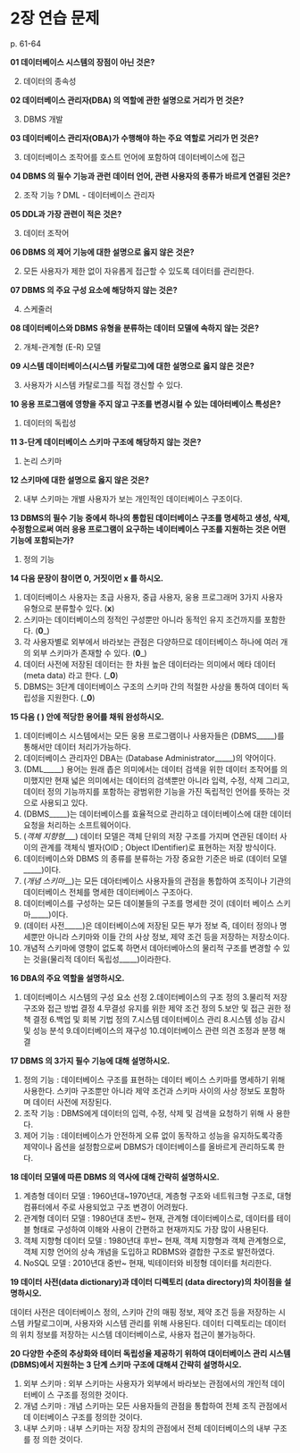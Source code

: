 # 2장 연습 문제

p. 61-64

**01 데이터베이스 시스템의 장점이 아닌 것은?**


2. 데이터의 종속성


**02 데이터베이스 관리자(DBA) 의 역할에 관한 설명으로 거리가 먼 것은?**


3. DBMS 개발


**03 데이터베이스 관리자(OBA)가 수행해야 하는 주요 역할로 거리가 먼 것은?**



3. 데이터베이스 조작어를 호스트 언어에 포함하여 데이터베이스에 접근


**04 DBMS 의 필수 기능과 관런 데이터 언어, 관련 사용자의 종류가 바르게 연결된 것은?**


2. 조작 기능 ? DML - 데이터베이스 관리자


**05 DDL과 가장 관련이 적은 것은?**


3. 데이터 조작어


**06 DBMS 의 제어 기능에 대한 설명으로 옳지 않은 것은?**


2. 모든 사용자가 제한 없이 자유롭게 접근할 수 있도록 데이터를 관리한다.


**07 DBMS 의 주요 구성 요소에 해당하지 않는 것은?**


4. 스케줄러

**08 데이터베이스와 DBMS 유형을 분류하는 데이터 모델에 속하지 않는 것은?**


2. 개체-관계형 (E-R) 모델


**09 시스템 데이터베이스(시스템 카탈로그)에 대한 설명으로 옳지 않은 것은?**


3. 사용자가 시스템 카탈로그를 직접 갱신할 수 있다.


**10 응용 프로그램에 영향을 주지 않고 구조를 변경시컬 수 있는 데아터베이스 특성은?**

1. 데이터의 독립성


**11 3-단계 데이터베이스 스키마 구조에 해당하지 않는 것은?**

1. 논리 스키마


**12 스키마에 대한 설명으로 옳지 않은 것은?**

2. 내부 스키마는 개별 사용자가 보는 개인적인 데이터베이스 구조이다.


**13 DBMS의 필수 기능 중에셔 하나의 통합된 데이터베이스 구조를 명세하고 생성, 삭제, 수정함으로써 여러 응용 프로그램이 요구하는 네이터베이스 구조를 지원하는 것은 어떤 기능에 포함되는가?**

1. 정의 기능


**14 다음 문장이 참이면 0, 거짓이먼 x 를 하시오.**

1. 데이터베이스 사용자는 초급 사용자, 중급 사용자, 웅용 프로그래머 3가지 사용자 유형으로 분류할수 있다. (__x__)
2. 스키마는 데이터베이스의 정적인 구성뿐만 아니라 동적인 유지 조건까지를 포함한다. (__0___)
3. 각 사용자별로 외부에서 바라보는 관점은 다양하므로 데이터베이스 하나에 여러 개의 외부 스키마가 존재할 수 있다. (__0___)
4. 데이터 사전에 저장된 데이터는 한 차원 높은 데이터라는 의미에서 메타 데이터 (meta data) 라고 한다. (___0__)
5. DBMS는 3단계 데이터베이스 구조의 스키마 간의 적절한 사상을 통하여 데이터 독립성을 지원한다. (___0__)

**15 다음 ( ) 안에 적당한 용어를 채워 완성하시오.**

1. 데이터베이스 시스템에서는 모든 웅용 프로그램이나 사용자들은 (DBMS_____)를 통해서만 데이터 처리가가능하다.
2. 데이터베이스 관리자인 DBA는 (Database Administrator_____)의 약어이다.
3. (DML_____) 용어는 원래 좁은 의미에서는 데이터 검색을 위한 데이터 조작어를 의미했지만 현재 넓은 의미에서는 데이터의 검색뿐만 아니라 입력, 수정, 삭제 그리고, 데이터 정의 기능까지를 포함하는 광범위한 기능을 가진 독립적인 언어를 뜻하는 것으로 사용되고 있다.
4. (DBMS_____)는 데이터베이스를 효율적으로 관리하고 데이터베이스에 대한 데이터 요청을 처리하는 소프트웨어이다.
5. (_객체 지향형____) 데이터 모델은 객체 단위의 저장 구조를 가지며 연관된 데이터 사이의 관계를 객체식 별자(OID ; Object IDentifier)로 표현하는 저장 방식이다.
6. 데이터베이스와 DBMS 의 종류를 분류하는 가장 중요한 기준은 바로 (데이터 모델_____)이다.
7. (_개념 스키마___)는 모든 데아터베이스 사용자들의 관점을 통합하여 조직이나 기관의 데이터베이스 전체를 명세한 데이터베이스 구조아다.
8. 데이터베이스를 구성하는 모든 데이불들의 구조를 명세한 것이 (데이터 베이스 스키마_____)이다.
9. (데이터 사전_____)은 데이터베이스에 저장된 모든 부가 정보 즉, 데이터 정의나 명세뿐만 아니라 스키마와 이들 간의 사상 정보, 제약 조건 등을 저장하는 저장소이다.
10. 개념적 스키마에 영향이 없도록 하면서 데아터베아스의 물리적 구조를 변경할 수 있는 것을(물리적 데이터 독립성_____)이라한다.

**16 DBA의 주요 역할을 설명하시오.**

1. 데이터베이스 시스템의 구성 요소 선정
2.데이터베이스의 구조 정의
3.물리적 저장 구조와 접근 방법 결정
4.무결성 유지를 위한 제약 조건 정의
5.보안 및 접근 권한 정책 결정
6.백업 및 회복 기법 정의
7.시스템 데이터베이스 관리
8.시스템 성능 감시 및 성능 분석
9.데이터베이스의 재구성
10.데이터베이스 관련 의견 조정과 분쟁 해결


**17 DBMS 의 3가지 필수 기능에 대해 설명하시오.**

1. 정의 기능 : 데이터베이스 구조를 표현하는 데이터 베이스 스키마를 명세하기 위해 사용한다. 스키마 구조뿐만 아니라 제약 조건과 스키마 사이의 사상 정보도 포함하며 데이터 사전에 저장된다. 
2. 조작 기능 : DBMS에게 데이터의 입력, 수정, 삭제 및 검색을 요청하기 위해 사 용한다. 
3. 제어 기능 : 데이터베이스가 안전하게 오류 없이 동작하고 성능을 유지하도록각종 제약이나 옵션을 설정함으로써 DBMS가 데이터베이스를 올바르게 관리하도록 한다.
   
**18 데이터 모델에 따른 DBMS 의 역사에 대해 간략히 설명하시오.**

1. 계층형 데이터 모델 : 1960년대~1970년대, 계층형 구조와 네트워크형 구조로, 대형컴퓨터에서 주로 사용되었고 구조 변경이 어려웠다.
2. 관계형 데이터 모델 : 1980년대 초반~ 현재, 관계형 데이터베이스로, 데이터를 테이블 형태로 구성하여 이해와 사용이 간편하고 현재까지도 가장 많이 사용된다.
3. 객체 지향형 데이터 모델 : 1980년대 후반~ 현재, 객체 지향형과 객체 관계형으로, 객체 지향 언어의 상속 개념을 도입하고 RDBMS와 결합한 구조로 발전하였다.
4. NoSQL 모델 : 2010년대 중반~ 현재, 빅테이터와 비정형 데이터를 처리한다.


**19 데이터 사전(data dictionary)과 데이터 디렉토리 (data directory)의 차이점을 설명하시오.**

데이터 사전은 데이터베이스 정의, 스키마 간의 매핑 정보, 제약 조건 등을 저장하는 시스템 카탈로그이며, 사용자와 시스템 관리를 위해 사용된다.
데이터 디렉토리는 데이터의 위치 정보를 저장하는 시스템 데이터베이스로, 사용자 접근이 불가능하다.




**20 다양한 수준의 추상화와 테이터 독립성율 제공하기 위하여 대이터베이스 관리 시스템 (DBMS)에서 지원하는 3 단계 스키마 구조에 대해셔 간략히 설명하시오.**

1. 외부 스키마 : 외부 스키마는 사용자가 외부에서 바라보는 관점에서의 개인적 데이터베이 스 구조를 정의한 것이다.
2. 개념 스키마 : 개념 스키마는 모든 사용자들의 관점을 통합하여 전체 조직 관점에서 데 이터베이스 구조를 정의한 것이다.
3. 내부 스키마 : 내부 스키마는 저장 장치의 관점에서 전체 데이터베이스의 내부 구조를 정 의한 것이다.


